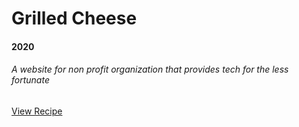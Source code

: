 Grilled Cheese
===
#### 2020
###### A website for non profit organization that provides tech for the less fortunate
<a target="_blank" href="https://www.delish.com/cooking/recipe-ideas/a19610233/how-to-make-best-grilled-cheese/" class="btn btn-primary">View Recipe</a>

